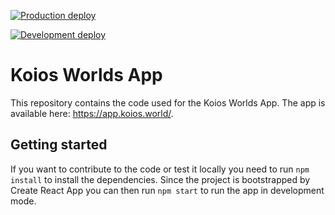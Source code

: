 [![Production deploy](https://github.com/koiosonline/app.koios.world/actions/workflows/production.yml/badge.svg)](https://github.com/koiosonline/app.koios.world/actions/workflows/production.yml)

[![Development deploy](https://github.com/koiosonline/app.koios.world/actions/workflows/develop.yml/badge.svg)](https://github.com/koiosonline/app.koios.world/actions/workflows/develop.yml)

# Koios Worlds App

This repository contains the code used for the Koios Worlds App. The app is available here: https://app.koios.world/.

## Getting started

If you want to contribute to the code or test it locally you need to run `npm install` to install the dependencies. Since the project is bootstrapped by Create React App you can then run `npm start` to run the app in development mode. 